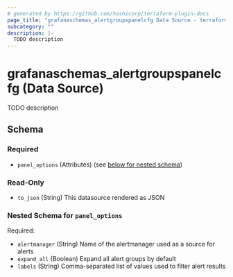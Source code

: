 ```yaml
---
# generated by https://github.com/hashicorp/terraform-plugin-docs
page_title: "grafanaschemas_alertgroupspanelcfg Data Source - terraform-provider-grafana-schemas"
subcategory: ""
description: |-
  TODO description
---
```


# grafanaschemas_alertgroupspanelcfg (Data Source)

TODO description



<!-- schema generated by tfplugindocs -->
## Schema

### Required

- `panel_options` (Attributes) (see [below for nested schema](#nestedatt--panel_options))

### Read-Only

- `to_json` (String) This datasource rendered as JSON

<a id="nestedatt--panel_options"></a>
### Nested Schema for `panel_options`

Required:

- `alertmanager` (String) Name of the alertmanager used as a source for alerts
- `expand_all` (Boolean) Expand all alert groups by default
- `labels` (String) Comma-separated list of values used to filter alert results


